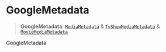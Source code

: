 # GoogleMetadata

> **GoogleMetadata**: [`MediaMetadata`](reference/interfaces/MediaMetadata.md) & [`TvShowMediaMetadata`](../interfaces/TvShowMediaMetadata.md) & [`MovieMediaMetadata`](../interfaces/MovieMediaMetadata.md)

GoogleMetadata
